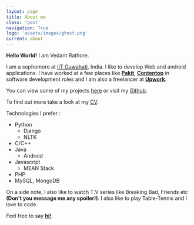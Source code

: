 ```yaml
---
layout: page
title: About me
class: 'post'
navigation: True
logo: 'assets/images/ghost.png'
current: about
---
```




**Hello World!** I am Vedant Rathore.

I am a sophomore at [IIT Guwahati](http://www.iitg.ac.in/), India.
I like to develop Web and android applications. I have worked at a few places like **[Pakit](https://www.justpakit.com/)**, **[Contentop](http://contentop.com/)** in software development roles and I am also a freelancer at **[Upwork](https://www.upwork.com/freelancers/~01eb3320f702e2236f)**.

You can view some of my projects [here](https://vedantrathore.github.io/projects/) or visit my [Github](https://www.github.com/vedantrathore).

To find out more take a look at my [CV](https://goo.gl/zWBzHl).

Technologies I prefer :

* Python 
  * Django
  * NLTK
* C/C++
* Java
  * Android
* Javascript
  * MEAN Stack
* PHP
* MySQL, MongoDB

On a side note, I also like to watch T.V series like Breaking Bad, Friends etc **(Don't you message me any spoiler!)**. I also like to play Table-Tennis and I love to code.

Feel free to say **[hi!](mailto:vedantr1998@gmail.com)**. 
